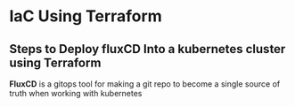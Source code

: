 # IaC Using Terraform
## Steps to Deploy fluxCD Into a kubernetes cluster using Terraform
**FluxCD** is a gitops tool for making a git repo to become a single source of truth when working with kubernetes


